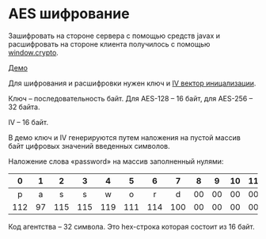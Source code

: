# AES шифрование

Зашифровать на стороне сервера с помощью средств javax и расшифровать на стороне клиента получилось с помощью [window.crypto](https://developer.mozilla.org/ru/docs/Web/API/Window/crypto).

[Демо](https://andrey-pavlenko.github.io/js-crypto/)

Для шифрования и расшифровки нужен ключ и [IV вектор иницализации](https://ru.wikipedia.org/wiki/%D0%A0%D0%B5%D0%B6%D0%B8%D0%BC_%D1%88%D0%B8%D1%84%D1%80%D0%BE%D0%B2%D0%B0%D0%BD%D0%B8%D1%8F#Initialization_vector_(IV)).

Ключ &ndash; последовательность байт. Для AES-128 &ndash; 16 байт, для AES-256 &ndash; 32 байта.

IV &ndash; 16 байт.

В демо ключ и IV генерируются путем наложения на пустой массив байт цифровых значений введенных символов.

Наложение слова &laquo;password&raquo; на массив заполненный нулями:

| 0 | 1 | 2 | 3 | 4 | 5 | 6 | 7 | 8 | 9 |10 |11 |12 |13 |14 |15 | 
|:-:|:-:|:-:|:-:|:-:|:-:|:-:|:-:|:-:|:-:|:-:|:-:|:-:|:-:|:-:|:-:|
|p  |a  |s  | s | w | o | r | d |00 |00 |00 |00 |00 |00 |00 |00 |
|112|97 |115|115|119|111|114|100|00 |00 |00 |00 |00 |00 |00 |00 |


Код агентства &ndash; 32 символа. Это hex-строка которая состоит из 16 байт.
